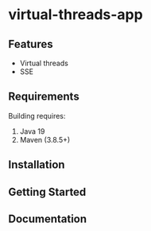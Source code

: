 # virtual-threads-app

## Features
- Virtual threads
- SSE

## Requirements
Building requires:

1. Java 19
2. Maven (3.8.5+)

## Installation

## Getting Started

## Documentation

